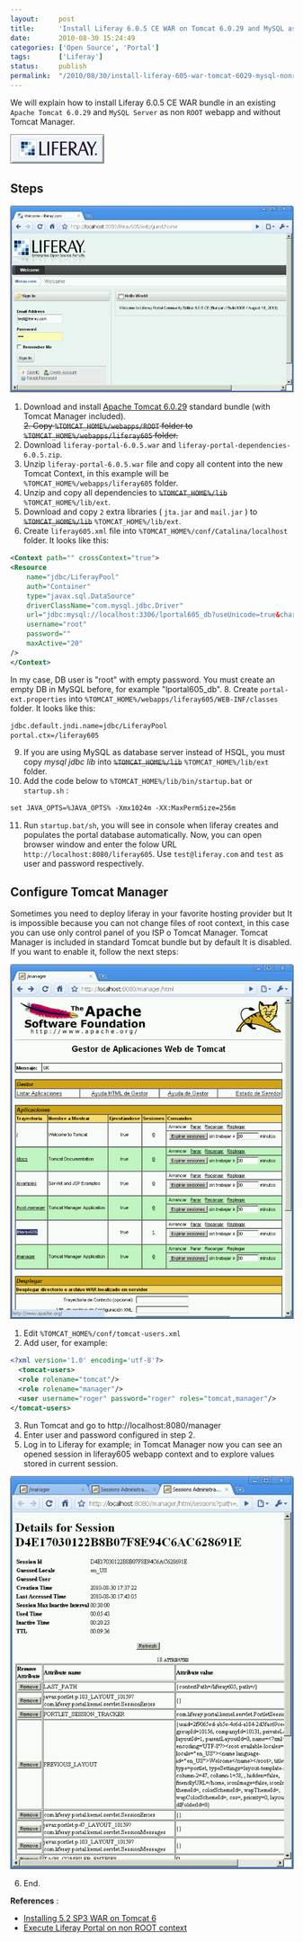```yaml
---
layout:     post
title:      'Install Liferay 6.0.5 CE WAR on Tomcat 6.0.29 and MySQL as non root webapp and without Tomcat Manager'
date:       2010-08-30 15:24:49
categories: ['Open Source', 'Portal']
tags:       ['Liferay']
status:     publish 
permalink:  "/2010/08/30/install-liferay-605-war-tomcat-6029-mysql-nonroot-manager/"
---
```

We will explain how to install Liferay 6.0.5 CE WAR bundle in an existing `Apache Tomcat 6.0.29` and `MySQL Server` as non `ROOT` webapp and without Tomcat Manager.

![](/assets/blog20100830_liferay605war/liferay_601.png)

<!-- more -->

## Steps

![](/assets/blog20100830_liferay605war/liferay605war_1login.png)

1. Download and install [Apache Tomcat 6.0.29](http://apache.rediris.es//tomcat/tomcat-6/v6.0.29/bin/apache-tomcat-6.0.29-windows-x86.zip) standard bundle (with Tomcat Manager included).  
~~2. Copy `%TOMCAT_HOME%/webapps/ROOT` folder to `%TOMCAT_HOME%/webapps/liferay605` folder.~~  
3. Download `liferay-portal-6.0.5.war` and `liferay-portal-dependencies-6.0.5.zip`.  
4. Unzip `liferay-portal-6.0.5.war` file and copy all content into the new Tomcat Context, in this example will be `%TOMCAT_HOME%/webapps/liferay605` folder.  
5. Unzip and copy all dependencies to ~~`%TOMCAT_HOME%/lib`~~ `%TOMCAT_HOME%/lib/ext`.  
6. Download and copy `2` extra libraries ( `jta.jar` and `mail.jar` ) to ~~`%TOMCAT_HOME%/lib`~~ `%TOMCAT_HOME%/lib/ext`.  
7. Create `liferay605.xml` file into `%TOMCAT_HOME%/conf/Catalina/localhost` folder. It looks like this:  
  ```xml  
  <Context path="" crossContext="true">  
  <Resource  
      name="jdbc/LiferayPool"  
      auth="Container"  
      type="javax.sql.DataSource"  
      driverClassName="com.mysql.jdbc.Driver"  
      url="jdbc:mysql://localhost:3306/lportal605_db?useUnicode=true&characterEncoding=UTF-8"  
      username="root"  
      password=""  
      maxActive="20"  
  />  
  </Context>  
  ```  
  In my case, DB user is "root" with empty password. You must create an empty DB in MySQL before, for example "lportal605_db".
8. Create `portal-ext.properties` into `%TOMCAT_HOME%/webapps/liferay605/WEB-INF/classes` folder. It looks like this:  
  ```txt
  jdbc.default.jndi.name=jdbc/LiferayPool  
  portal.ctx=/liferay605  
  ```
9. If you are using MySQL as database server instead of HSQL, you must copy _mysql jdbc lib_ into ~~`%TOMCAT_HOME%/lib`~~ `%TOMCAT_HOME%/lib/ext` folder.
10. Add the code below to `%TOMCAT_HOME%/lib/bin/startup.bat` or `startup.sh` :
  ```txt
  set JAVA_OPTS=%JAVA_OPTS% -Xmx1024m -XX:MaxPermSize=256m
  ```
11. Run `startup.bat/sh`, you will see in console when liferay creates and populates the portal database automatically. Now, you can open browser window and enter the folow URL `http://localhost:8080/liferay605`. Use `test@liferay.com` and `test` as user and password respectively.

## Configure Tomcat Manager

Sometimes you need to deploy liferay in your favorite hosting provider but It is impossible because you can not change files of root context, in this case you can use only control panel of you ISP o Tomcat Manager.
Tomcat Manager is included in standard Tomcat bundle but by default It is disabled. If you want to enable it, follow the next steps:

![](/assets/blog20100830_liferay605war/liferay605war_2tomcatmanager.png)

1. Edit `%TOMCAT_HOME%/conf/tomcat-users.xml`
2. Add user, for example:
  
  ```xml  
  <?xml version='1.0' encoding='utf-8'?>  
    <tomcat-users>  
    <role rolename="tomcat"/>  
    <role rolename="manager"/>  
    <user username="roger" password="roger" roles="tomcat,manager"/>  
  </tomcat-users>  
  ```  
  
3. Run Tomcat and go to http://localhost:8080/manager
4. Enter user and password configured in step 2.
5. Log in to Liferay for example; in Tomcat Manager now you can see an opened session in liferay605 webapp context and to explore values stored in current session.
  
  ![](/assets/blog20100830_liferay605war/liferay605war_3tomcatmanagerliferay.png)
  
6. End.

**References** :
* [Installing 5.2 SP3 WAR on Tomcat 6](http://www.liferay.com/es/community/wiki/-/wiki/Main/Installing+5.2+SP3+WAR+on+Tomcat+6)
* [Execute Liferay Portal on non ROOT context](http://holisticsecurity.wordpress.com/2010/07/19/execute-liferay-root-context)

